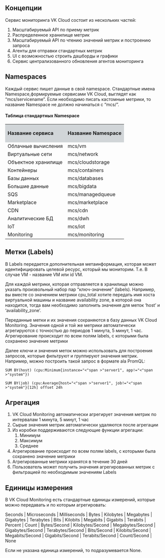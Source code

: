 ## Концепции

Сервис мониторинга VK Cloud состоит из нескольких частей:

1.  Масштабируемый API по приему метрик
2.  Распределенное хранилище метрик
3.  Масштабируемый API по чтению значений метрик и построению запроса
4.  Агенты для отправки стандартных метрик
5.  UI с возможностью строить дашборды и графики
6.  Сервис централизованного обновления агентов мониторинга

## Namespaces

Каждый сервис пишет данные в свой namespace. Стандартные имена Namespace,формируемые сервисами VK Cloud, выглядят как “mcs/servicename”. Если необходимо писать кастомные метрики, то название Namespace не должно начинаться с “mcs/”.

#### Таблица стандартных Namespace

<table><tbody><tr><td style="background-color: rgb(209, 213, 216);"><p><strong>Название сервиса</strong></p></td><td style="background-color: rgb(209, 213, 216);"><p><strong>Название Namespace</strong></p></td></tr><tr><td>Облачные вычисления</td><td>mcs/vm</td></tr><tr><td>Виртуальные сети</td><td>mcs/network</td></tr><tr><td>Объектное хранилище</td><td>mcs/cloudstorage</td></tr><tr><td>Контейнеры</td><td>mcs/containers</td></tr><tr><td>Базы данных</td><td>mcs/databases</td></tr><tr><td>Большие данные</td><td>mcs/bigdata</td></tr><tr><td>SQS</td><td>mcs/managedqueue</td></tr><tr><td>Marketplace</td><td>mcs/marketplace</td></tr><tr><td>CDN</td><td>mcs/cdn</td></tr><tr><td>Аналитические БД</td><td>mcs/dwh</td></tr><tr><td>IoT</td><td>mcs/iot</td></tr><tr><td>Monitoring</td><td>mcs/monitoring</td></tr></tbody></table>

## Метки (Labels)

В Labels передается дополнительная метаинформация, которая может идентифицировать целевой ресурс, который мы мониторим. Т.е. В случае VM - название VM или id VM.

Для каждой метрики, которая отправляется в хранилище можно указать произвольный набор пар “ключ-значение” (labels). Например, вы вместе со значением метрики cpu_total хотите передать имя хоста виртуальной машины и название availability zone, в которой она находится, тогда вам необходимо заполнить значения для меток ‘host’ и ‘availability_zone’.

Переданные метки и их значения сохраняются в базу данных VK Cloud Monitoring. Значения одной и той же метрики автоматически агрегируются с точностью до периодов 1 минута, 5 минут, 1 час. Агрегирование происходит по всем полям labels, с которыми была сохранено значение метрики

Далее ключи и значения меток можно использовать для построения запросов, которые фильтруют и группируют значения метрик. Например, можно построить такой запрос в формате ala PromQL:

```
SUM BY(host) (cpu:Minimum{instance="<"span >"server1", app!="<"span >"system"})
```

```
SUM BY(job) (cpu:Average{host="<"span >"server1", job!="<"span >"system"}[12h] offset 24h
```

## Агрегация

1.  VK Cloud Monitoring автоматически агрегирует значения метрик по интервалам 1 минута, 5 минут, 1 час
2.  Сырые значения метрик автоматически удаляются после агрегации
3.  Из коробки поддерживаются следующие функции агрегации:
    1.  Минимум
    2.  Максимум
    3.  Среднее
4.  Агрегирование происходит по всем полям labels, с которыми была сохранено значение метрики
5.  Агрегированные метрики хранятся в течение 30 дней
6.  Пользователь может получить значения агрегированных метрик с фильтрацией по необходимым значениям Labels

## Единицы измерения

В VK Cloud Monitoring есть стандартные единицы измерений, которые можно передавать и по которым агрегировать:

Seconds | Microseconds | Milliseconds | Bytes | Kilobytes | Megabytes | Gigabytes | Terabytes | Bits | Kilobits | Megabits | Gigabits | Terabits | Percent | Count | Bytes/Second | Kilobytes/Second | Megabytes/Second | Gigabytes/Second | Terabytes/Second | Bits/Second | Kilobits/Second | Megabits/Second | Gigabits/Second | Terabits/Second | Count/Second | None

Если не указана единица измерений, то подразумевается None.
